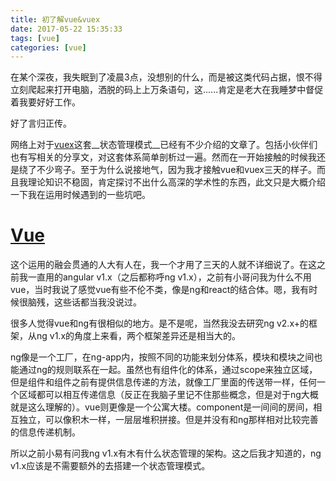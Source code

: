 ```yaml
---
title: 初了解vue&vuex
date: 2017-05-22 15:35:33
tags: [vue]
categories: [vue]
---
```


在某个深夜，我失眠到了凌晨3点，没想别的什么，而是被这类代码占据，恨不得立刻爬起来打开电脑，洒脱的码上上万条语句，这......肯定是老大在我睡梦中督促着我要好好工作。

好了言归正传。

网络上对于[vuex](https://vuex.vuejs.org/zh-cn/)这套__状态管理模式__已经有不少介绍的文章了。包括小伙伴们也有写相关的分享文，对这套体系简单剖析过一遍。然而在一开始接触的时候我还是绕了不少弯子。至于为什么说接地气，因为我才接触vue和vuex三天的样子。而且我理论知识不稳固，肯定探讨不出什么高深的学术性的东西，此文只是大概介绍一下我在运用时候遇到的一些坑吧。
# [Vue](https://cn.vuejs.org/)
这个运用的融会贯通的人大有人在，我一个才用了三天的人就不详细说了。在这之前我一直用的angular v1.x（之后都称呼ng v1.x），之前有小哥问我为什么不用vue，当时我说了感觉vue有些不伦不类，像是ng和react的结合体。嗯，我有时候很脑残，这些话都当我没说过。

很多人觉得vue和ng有很相似的地方。是不是呢，当然我没去研究ng v2.x+的框架，从ng v1.x的角度上来看，两个框架差异还是相当大的。

ng像是一个工厂，在ng-app内，按照不同的功能来划分体系，模块和模块之间也能通过ng的规则联系在一起。虽然也有组件化的体系，通过scope来独立区域，但是组件和组件之前有提供信息传递的方法，就像工厂里面的传送带一样，任何一个区域都可以相互传递信息（反正在我脑子里记不住那些概念，但是对于ng大概就是这么理解的）。vue则更像是一个公寓大楼。component是一间间的房间，相互独立，可以像积木一样，一层层堆积拼接。但是并没有和ng那样相对比较完善的信息传递机制。

所以之前小易有问我ng v1.x有木有什么状态管理的架构。这之后我才知道的，ng v1.x应该是不需要额外的去搭建一个状态管理模式。